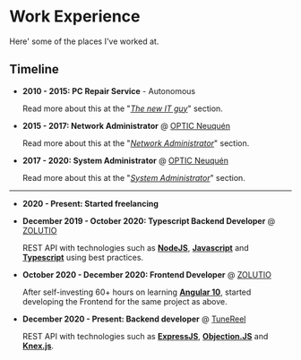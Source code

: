 # Work Experience

Here' some of the places I've worked at.

## Timeline

- **2010 - 2015: PC Repair Service** - Autonomous

  Read more about this at the "[_The new IT guy_](./About%20Me.md)" section.

- **2015 - 2017: Network Administrator** @ [OPTIC Neuquén](https://optic.neuquen.gov.ar/)

  Read more about this at the "[_Network Administrator_](./About%20Me.md)" section.

- **2017 - 2020: System Administrator** @ [OPTIC Neuquén](https://optic.neuquen.gov.ar/)

  Read more about this at the "[_System Administrator_](./About%20Me.md)" section.

---

- **2020 - Present: Started freelancing**

- **December 2019 - October 2020: Typescript Backend Developer** @ [ZOLUTIO](https://www.linkedin.com/company/zolutio-consulting-group/about/)

  REST API with technologies such as **[NodeJS](https://nodejs.org/en/)**, **[Javascript](https://www.javascript.com/)** and **[Typescript](https://www.typescriptlang.org/)** using best practices.

- **October 2020 - December 2020: Frontend Developer** @ [ZOLUTIO](https://www.linkedin.com/company/zolutio-consulting-group/about/)

  After self-investing 60+ hours on learning **[Angular 10](https://angular.io/)**, started developing the Frontend for the same project as above.

- **December 2020 - Present: Backend developer** @ [TuneReel](https://tunereel.com)

  REST API with technologies such as **[ExpressJS](https://expressjs.com/)**, **[Objection.JS](https://vincit.github.io/objection.js/)** and **[Knex.js](http://knexjs.org/)**.
